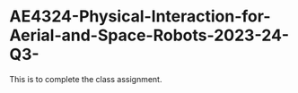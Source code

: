 # AE4324-Physical-Interaction-for-Aerial-and-Space-Robots-2023-24-Q3-
This is to complete the class assignment.
